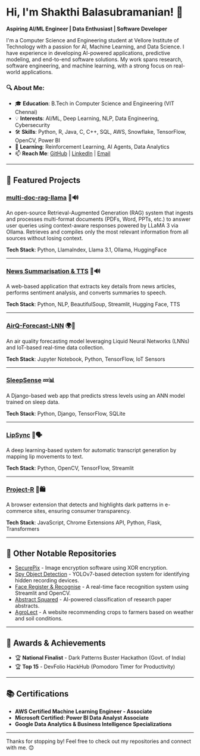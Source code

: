 # Hi, I'm Shakthi Balasubramanian! 👋

**Aspiring AI/ML Engineer | Data Enthusiast | Software Developer**

I'm a Computer Science and Engineering student at Vellore Institute of Technology with a passion for AI, Machine Learning, and Data Science. I have experience in developing AI-powered applications, predictive modeling, and end-to-end software solutions. My work spans research, software engineering, and machine learning, with a strong focus on real-world applications.

### 🔍 About Me:
- 🎓 **Education**: B.Tech in Computer Science and Engineering (VIT Chennai)
- 💡 **Interests**: AI/ML, Deep Learning, NLP, Data Engineering, Cybersecurity
- 🛠️ **Skills**: Python, R, Java, C, C++, SQL, AWS, Snowflake, TensorFlow, OpenCV, Power BI
- 🌱 **Learning**: Reinforcement Learning, AI Agents, Data Analytics
- 📫 **Reach Me**: [GitHub](https://github.com/Shakespeared101) | [LinkedIn](https://linkedin.com/in/shakthi-bala-757266202) | [Email](mailto:shakthi3203@gmail.com)

---

## 📌 Featured Projects

### [multi-doc-rag-llama](https://github.com/Shakespeared101/multi-doc-rag-llama) 📰🔊  
An open-source Retrieval-Augmented Generation (RAG) system that ingests and processes multi-format documents (PDFs, Word, PPTs, etc.) to answer user queries using context-aware responses powered by LLaMA 3 via Ollama. Retrieves and compiles only the most relevant information from all sources without losing context.

**Tech Stack**: Python, LlamaIndex, Llama 3.1, Ollama, HuggingFace

---

### [News Summarisation & TTS](https://github.com/Shakespeared101/news-summarise-tts) 📰🔊  
A web-based application that extracts key details from news articles, performs sentiment analysis, and converts summaries to speech.

**Tech Stack**: Python, NLP, BeautifulSoup, Streamlit, Hugging Face, TTS

---

### [AirQ-Forecast-LNN](https://github.com/Shakespeared101/AirQ-Forecast-LNN) 🌍🔬  
An air quality forecasting model leveraging Liquid Neural Networks (LNNs) and IoT-based real-time data collection.

**Tech Stack**: Jupyter Notebook, Python, TensorFlow, IoT Sensors

---

### [SleepSense](https://github.com/Shakespeared101/SleepSense) 💤📊  
A Django-based web app that predicts stress levels using an ANN model trained on sleep data.

**Tech Stack**: Python, Django, TensorFlow, SQLite

---

### [LipSync](https://github.com/Shakespeared101/LipSync) 🎥🗣️  
A deep learning-based system for automatic transcript generation by mapping lip movements to text.

**Tech Stack**: Python, OpenCV, TensorFlow, Streamlit

---

### [Project-R](https://github.com/Shakespeared101/Project-R) 🔎🛍️  
A browser extension that detects and highlights dark patterns in e-commerce sites, ensuring consumer transparency.

**Tech Stack**: JavaScript, Chrome Extensions API, Python, Flask, Transformers

---

## 📂 Other Notable Repositories

- [SecurePix](https://github.com/Shakespeared101/SecurePix) - Image encryption software using XOR encryption.
- [Spy Object Detection](https://github.com/Shakespeared101/spy-object-detection) - YOLOv7-based detection system for identifying hidden recording devices.
- [Face Register & Recognise](https://github.com/Shakespeared101/face-register-and-recognise) - A real-time face recognition system using Streamlit and OpenCV.
- [Abstract Squared](https://github.com/Shakespeared101/AbstractSquared) - AI-powered classification of research paper abstracts.
- [AgroLect](https://github.com/Shakespeared101/AgroLect) - A website recommending crops to farmers based on weather and soil conditions.

---

## 🚀 Awards & Achievements

- 🏆 **National Finalist** - Dark Patterns Buster Hackathon (Govt. of India)
- 🏆 **Top 15** - DevFolio HackHub (Pomodoro Timer for Productivity)

---

## 📚 Certifications

- **AWS Certified Machine Learning Engineer - Associate**
- **Microsoft Certified: Power BI Data Analyst Associate**
- **Google Data Analytics & Business Intelligence Specializations**

---

Thanks for stopping by! Feel free to check out my repositories and connect with me. 😊
